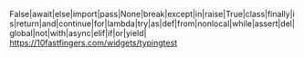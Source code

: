 False|await|else|import|pass|None|break|except|in|raise|True|class|finally|is|return|and|continue|for|lambda|try|as|def|from|nonlocal|while|assert|del|global|not|with|async|elif|if|or|yield|
https://10fastfingers.com/widgets/typingtest
